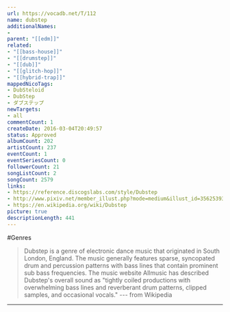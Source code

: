 ```yaml
---
url: https://vocadb.net/T/112
name: dubstep
additionalNames: 
- 
parent: "[[edm]]"
related:
- "[[bass-house]]"
- "[[drumstep]]"
- "[[dub]]"
- "[[glitch-hop]]"
- "[[hybrid-trap]]"
mappedNicoTags:
- DubSteloid
- DubStep
- ダブステップ
newTargets:
- all
commentCount: 1
createDate: 2016-03-04T20:49:57
status: Approved
albumCount: 202
artistCount: 237
eventCount: 1
eventSeriesCount: 0
followerCount: 21
songListCount: 2
songCount: 2579
links: 
- https://reference.discogslabs.com/style/Dubstep
- http://www.pixiv.net/member_illust.php?mode=medium&illust_id=35625393
- https://en.wikipedia.org/wiki/Dubstep
picture: true
descriptionLength: 441
---
```


#Genres

>Dubstep is a genre of electronic dance music that originated in South London, England. The music generally features sparse, syncopated drum and percussion patterns with bass lines that contain prominent sub bass frequencies. The music website Allmusic has described Dubstep's overall sound as "tightly coiled productions with overwhelming bass lines and reverberant drum patterns, clipped samples, and occasional vocals."
--- from Wikipedia

---

